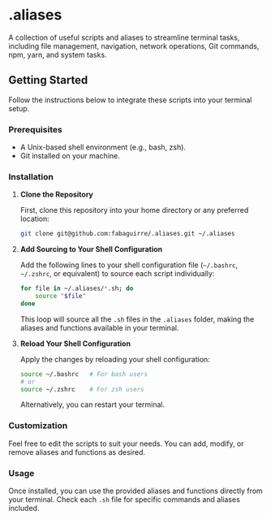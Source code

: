 # .aliases

A collection of useful scripts and aliases to streamline terminal tasks, including file management, navigation, network operations, Git commands, npm, yarn, and system tasks.

## Getting Started

Follow the instructions below to integrate these scripts into your terminal setup.

### Prerequisites

- A Unix-based shell environment (e.g., bash, zsh).
- Git installed on your machine.

### Installation

1. **Clone the Repository**

   First, clone this repository into your home directory or any preferred location:

   ```bash
   git clone git@github.com:fabaguirre/.aliases.git ~/.aliases
   ```

2. **Add Sourcing to Your Shell Configuration**

   Add the following lines to your shell configuration file (`~/.bashrc`, `~/.zshrc`, or equivalent) to source each script individually:

   ```bash
   for file in ~/.aliases/*.sh; do
       source "$file"
   done
   ```

   This loop will source all the `.sh` files in the `.aliases` folder, making the aliases and functions available in your terminal.

3. **Reload Your Shell Configuration**

   Apply the changes by reloading your shell configuration:

   ```bash
   source ~/.bashrc   # For bash users
   # or
   source ~/.zshrc    # For zsh users
   ```

   Alternatively, you can restart your terminal.

### Customization

Feel free to edit the scripts to suit your needs. You can add, modify, or remove aliases and functions as desired.

### Usage

Once installed, you can use the provided aliases and functions directly from your terminal. Check each `.sh` file for specific commands and aliases included.
